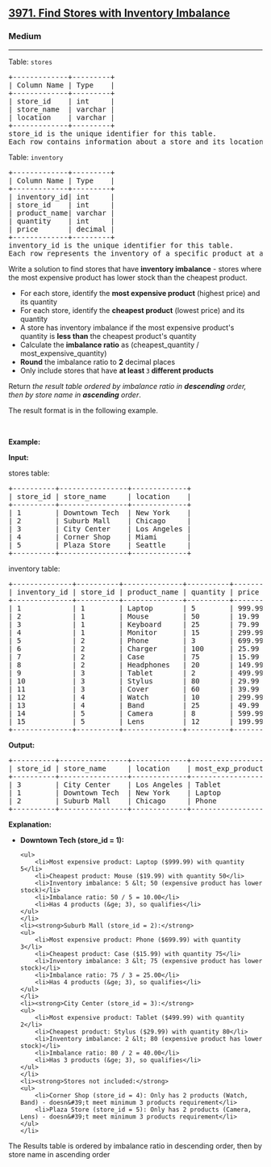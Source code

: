 <h2><a href="https://leetcode.com/problems/find-stores-with-inventory-imbalance">3971. Find Stores with Inventory Imbalance</a></h2><h3>Medium</h3><hr><p>Table: <code>stores</code></p>

<pre>
+-------------+---------+
| Column Name | Type    |
+-------------+---------+
| store_id    | int     |
| store_name  | varchar |
| location    | varchar |
+-------------+---------+
store_id is the unique identifier for this table.
Each row contains information about a store and its location.
</pre>

<p>Table: <code>inventory</code></p>

<pre>
+-------------+---------+
| Column Name | Type    |
+-------------+---------+
| inventory_id| int     |
| store_id    | int     |
| product_name| varchar |
| quantity    | int     |
| price       | decimal |
+-------------+---------+
inventory_id is the unique identifier for this table.
Each row represents the inventory of a specific product at a specific store.
</pre>

<p>Write a solution to find stores that have <strong>inventory imbalance</strong> - stores where the most expensive product has lower stock than the cheapest product.</p>

<ul>
	<li>For each store, identify the <strong>most expensive product</strong> (highest price) and its quantity</li>
	<li>For each store, identify the <strong>cheapest product</strong> (lowest price) and its quantity</li>
	<li>A store has inventory imbalance if the most expensive product&#39;s quantity is <strong>less than</strong> the cheapest product&#39;s quantity</li>
	<li>Calculate the <strong>imbalance ratio</strong> as (cheapest_quantity / most_expensive_quantity)</li>
	<li><strong>Round</strong> the imbalance ratio to <strong>2</strong> decimal places</li>
	<li>Only include stores that have <strong>at least </strong><code>3</code><strong> different products</strong></li>
</ul>

<p>Return <em>the result table ordered by imbalance ratio in <strong>descending</strong> order, then by store name in <strong>ascending</strong> order</em>.</p>

<p>The result format is in the following example.</p>

<p>&nbsp;</p>
<p><strong class="example">Example:</strong></p>

<div class="example-block">
<p><strong>Input:</strong></p>

<p>stores table:</p>

<pre class="example-io">
+----------+----------------+-------------+
| store_id | store_name     | location    |
+----------+----------------+-------------+
| 1        | Downtown Tech  | New York    |
| 2        | Suburb Mall    | Chicago     |
| 3        | City Center    | Los Angeles |
| 4        | Corner Shop    | Miami       |
| 5        | Plaza Store    | Seattle     |
+----------+----------------+-------------+
</pre>

<p>inventory table:</p>

<pre class="example-io">
+--------------+----------+--------------+----------+--------+
| inventory_id | store_id | product_name | quantity | price  |
+--------------+----------+--------------+----------+--------+
| 1            | 1        | Laptop       | 5        | 999.99 |
| 2            | 1        | Mouse        | 50       | 19.99  |
| 3            | 1        | Keyboard     | 25       | 79.99  |
| 4            | 1        | Monitor      | 15       | 299.99 |
| 5            | 2        | Phone        | 3        | 699.99 |
| 6            | 2        | Charger      | 100      | 25.99  |
| 7            | 2        | Case         | 75       | 15.99  |
| 8            | 2        | Headphones   | 20       | 149.99 |
| 9            | 3        | Tablet       | 2        | 499.99 |
| 10           | 3        | Stylus       | 80       | 29.99  |
| 11           | 3        | Cover        | 60       | 39.99  |
| 12           | 4        | Watch        | 10       | 299.99 |
| 13           | 4        | Band         | 25       | 49.99  |
| 14           | 5        | Camera       | 8        | 599.99 |
| 15           | 5        | Lens         | 12       | 199.99 |
+--------------+----------+--------------+----------+--------+
</pre>

<p><strong>Output:</strong></p>

<pre class="example-io">
+----------+----------------+-------------+------------------+--------------------+------------------+
| store_id | store_name     | location    | most_exp_product | cheapest_product   | imbalance_ratio  |
+----------+----------------+-------------+------------------+--------------------+------------------+
| 3        | City Center    | Los Angeles | Tablet           | Stylus             | 40.00            |
| 1        | Downtown Tech  | New York    | Laptop           | Mouse              | 10.00            |
| 2        | Suburb Mall    | Chicago     | Phone            | Case               | 25.00            |
+----------+----------------+-------------+------------------+--------------------+------------------+
</pre>

<p><strong>Explanation:</strong></p>

<ul>
	<li><strong>Downtown Tech (store_id = 1):</strong>

	<ul>
		<li>Most expensive product: Laptop ($999.99) with quantity 5</li>
		<li>Cheapest product: Mouse ($19.99) with quantity 50</li>
		<li>Inventory imbalance: 5 &lt; 50 (expensive product has lower stock)</li>
		<li>Imbalance ratio: 50 / 5 = 10.00</li>
		<li>Has 4 products (&ge; 3), so qualifies</li>
	</ul>
	</li>
	<li><strong>Suburb Mall (store_id = 2):</strong>
	<ul>
		<li>Most expensive product: Phone ($699.99) with quantity 3</li>
		<li>Cheapest product: Case ($15.99) with quantity 75</li>
		<li>Inventory imbalance: 3 &lt; 75 (expensive product has lower stock)</li>
		<li>Imbalance ratio: 75 / 3 = 25.00</li>
		<li>Has 4 products (&ge; 3), so qualifies</li>
	</ul>
	</li>
	<li><strong>City Center (store_id = 3):</strong>
	<ul>
		<li>Most expensive product: Tablet ($499.99) with quantity 2</li>
		<li>Cheapest product: Stylus ($29.99) with quantity 80</li>
		<li>Inventory imbalance: 2 &lt; 80 (expensive product has lower stock)</li>
		<li>Imbalance ratio: 80 / 2 = 40.00</li>
		<li>Has 3 products (&ge; 3), so qualifies</li>
	</ul>
	</li>
	<li><strong>Stores not included:</strong>
	<ul>
		<li>Corner Shop (store_id = 4): Only has 2 products (Watch, Band) - doesn&#39;t meet minimum 3 products requirement</li>
		<li>Plaza Store (store_id = 5): Only has 2 products (Camera, Lens) - doesn&#39;t meet minimum 3 products requirement</li>
	</ul>
	</li>
</ul>

<p>The Results table is ordered by imbalance ratio in descending order, then by store name in ascending order</p>
</div>
